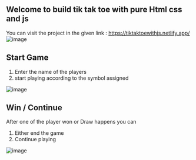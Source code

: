 ## Welcome to build tik tak toe with pure Html css and js
  You can visit the project in the given link :
    https://tiktaktoewithjs.netlify.app/
  ![image](https://github.com/HarshitMishraGit/Projects/assets/93585405/aaf3c31e-642d-40c1-9d7a-6d56544f52c9)
  
  ## Start Game
  1. Enter the name of the players
  2. start playing according to the symbol assigned
  
   ![image](https://github.com/HarshitMishraGit/Projects/assets/93585405/2646e254-1680-45ab-8091-79168e6dad7c)

## Win / Continue
  After one of the player won or Draw happens you can
  1. Either end the game
  2. Continue playing 
  
  ![image](https://github.com/HarshitMishraGit/Projects/assets/93585405/28fe9377-917b-4c6f-a9f6-d0bb5e782fd7)
